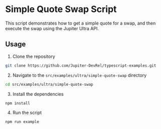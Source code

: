 # Simple Quote Swap Script

This script demonstrates how to get a simple quote for a swap, and then execute the swap using the Jupiter Ultra API.

## Usage

1. Clone the repository

```bash
git clone https://github.com/Jupiter-DevRel/typescript-examples.git
```

2. Navigate to the `src/examples/ultra/simple-quote-swap` directory

```bash
cd src/examples/ultra/simple-quote-swap
```

3. Install the dependencies

```bash
npm install
```

4. Run the script

```bash
npm run example
```
